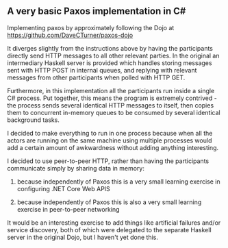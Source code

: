 ## A very basic Paxos implementation in C#

Implementing paxos by approximately following the Dojo at https://github.com/DaveCTurner/paxos-dojo

It diverges slightly from the instructions above by having the participants directly send HTTP messages to all other relevant parties. In the original an intermediary Haskell server is provided which handles storing messages sent with HTTP POST in internal queues, and replying with relevant messages from other participants when polled with HTTP GET. 

Furthermore, in this implementation all the participants run inside a single C# process. Put together, this means the program is extremely contrived - the process sends several identical HTTP messages to itself, then copies them to concurrent in-memory queues to be consumed by several identical background tasks.

I decided to make everything to run in one process because when all the actors are running on the same machine using multiple processes would add a certain amount of awkwardness without adding anything interesting.

I decided to use peer-to-peer HTTP, rather than having the participants communicate simply by sharing data in memory:

1. because independently of Paxos this is a very small learning exercise in configuring .NET Core Web APIS

2. because independently of Paxos this is also a very small learning exercise in peer-to-peer networking

It would be an interesting exercise to add things like artificial failures and/or service discovery, both of which were delegated to the separate Haskell server in the original Dojo, but I haven't yet done this.